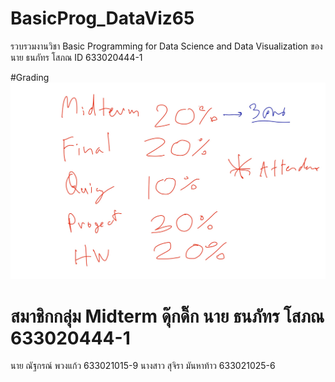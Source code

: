 # BasicProg_DataViz65
รวบรวมงานวิชา Basic Programming for Data Science and Data Visualization ของ นาย ธนภัทร โสภณ ID 633020444-1

#Grading
![grading imagel](Grading.jpg)

# สมาชิกกลุ่ม Midterm ดุ๊กดิ๊ก  นาย ธนภัทร โสภณ 633020444-1
  นาย ณัฐกรณ์ พวงแก้ว 633021015-9
  นางสาว สุจิรา มันหาท้าว 633021025-6
